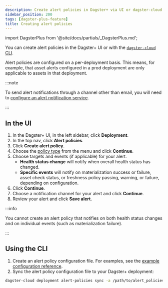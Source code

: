 ```yaml
---
description: Create alert policies in Dagster+ via UI or dagster-cloud CLI on a per-deployment basis. Specify policy types, targets, and notification channels.
sidebar_position: 200
tags: [dagster-plus-feature]
title: Creating alert policies
---
```


import DagsterPlus from '@site/docs/partials/\_DagsterPlus.md';

<DagsterPlus />

You can create alert policies in the Dagster+ UI or with the [`dagster-cloud` CLI](/api/clis/dagster-cloud-cli).

Alert policies are configured on a per-deployment basis. This means, for example, that asset alerts configured in a prod deployment are only applicable to assets in that deployment.

:::note

To send alert notifications through a channel other than email, you will need to [configure an alert notification service](/guides/observe/alerts/configuring-an-alert-notification-service).

:::

## In the UI

1. In the Dagster+ UI, in the left sidebar, click **Deployment**.
2. In the top nav, click **Alert policies**.
3. Click **Create alert policy**.
4. Choose the [policy type](/guides/observe/alerts/alert-policy-types) from the menu and click **Continue**.
5. Choose targets and events (if applicable) for your alert.
   - **Health status change** will notify when overall health status has changed.
   - **Specific events** will notify on materialization success or failure, asset check status, or freshness policy passing, warning, or failure, depending on configuration.
6. Click **Continue**.
7. Choose a notification channel for your alert and click **Continue**.
8. Review your alert and click **Save alert**.

:::info

You cannot create an alert policy that notifies on both health status changes and on individual events (such as materialization failure).

:::

## Using the CLI

1. Create an alert policy configuration file. For examples, see the [example configuration reference](/guides/observe/alerts/example-config).
2. Sync the alert policy configuration file to your Dagster+ deployment:

```bash
dagster-cloud deployment alert-policies sync -a /path/to/alert_policies.yaml
```
